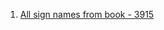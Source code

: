 1. [All sign names from book - 3915](https://docs.google.com/spreadsheets/d/12yx9Z-EQ1d6ZDbI95_Z7NiwCHt3v4hOq_wMjXUY7M54/edit?usp=sharing)
   
